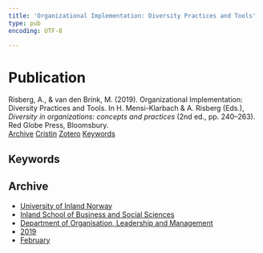 ```yaml
---
title: 'Organizational Implementation: Diversity Practices and Tools'
type: pub
encoding: UTF-8

---
```

<h1>Publication</h1>
<article id="csl-bib-container-MAJ9F8DQ" class="csl-bib-container">
  <div class="csl-bib-body"> <div class="csl-entry">Risberg, A., &#38; van den Brink, M. (2019). Organizational Implementation: Diversity Practices and Tools. In H. Mensi-Klarbach &#38; A. Risberg (Eds.), <i>Diversity in organizations: concepts and practices</i> (2nd ed., pp. 240–263). Red Globe Press, Bloomsbury.</div> </div>
  <div class="csl-bib-buttons">
    <a href="#taxonomy-article-MAJ9F8DQ" alt="archive" class="csl-bib-button">Archive</a>
    <a href="https://app.cristin.no/results/show.jsf?id=1674041" alt="Cristin" class="csl-bib-button">Cristin</a>
    <a href="http://zotero.org/groups/5881554/items/MAJ9F8DQ" alt="Zotero" class="csl-bib-button">Zotero</a>
    <a href="#keywords-article-MAJ9F8DQ" alt="keywords" class="csl-bib-button">Keywords</a>
  </div>
  <div id="csl-bib-meta-container-MAJ9F8DQ"></div>
</article>
<div id="csl-bib-meta-MAJ9F8DQ" class="csl-bib-meta">
  <article id="keywords-article-MAJ9F8DQ" class="keywords-article">
    <h1>Keywords</h1>
    
  </article>
  <article id="taxonomy-article-MAJ9F8DQ" class="taxonomy-article">
    <h1>Archive</h1>
    <ul>
      <li>
        <a href="/en/archive/?key=3DCRN523">University of Inland Norway</a>
      </li>
      <li>
        <a href="/en/archive/?key=DU8Q9LN9">Inland School of Business and Social Sciences</a>
      </li>
      <li>
        <a href="/en/archive/?key=4LUWR3ZM">Department of Organisation, Leadership and Management</a>
      </li>
      <li>
        <a href="/en/archive/?key=7GQPC2L9">2019</a>
      </li>
      <li>
        <a href="/en/archive/?key=SDDYFJAM">February</a>
      </li>
    </ul>
  </article>
</div>

